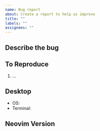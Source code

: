 ```yaml
---
name: Bug report
about: Create a report to help us improve
title: ""
labels: ""
assignees: ""
---
```


<!-- Any bug report not following this template will be immediately closed. Thanks -->

## Describe the bug

<!-- A clear and concise description of what the bug is. -->

## To Reproduce

<!-- Steps to reproduce the behavior. -->

1. ...

## Desktop

<!-- please complete the following information. -->

- OS:
- Terminal:

## Neovim Version

<!-- Output of running `:version` from inside of neovim. -->

```

```
